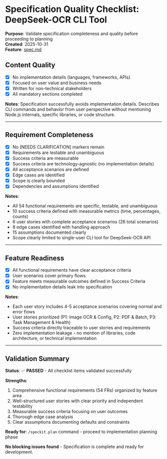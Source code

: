 # Specification Quality Checklist: DeepSeek-OCR CLI Tool

**Purpose**: Validate specification completeness and quality before proceeding to planning  
**Created**: 2025-10-31  
**Feature**: [spec.md](../spec.md)

## Content Quality

- [x] No implementation details (languages, frameworks, APIs)
- [x] Focused on user value and business needs
- [x] Written for non-technical stakeholders
- [x] All mandatory sections completed

**Notes**: Specification successfully avoids implementation details. Describes CLI commands and behavior from user perspective without mentioning Node.js internals, specific libraries, or code structure.

---

## Requirement Completeness

- [x] No [NEEDS CLARIFICATION] markers remain
- [x] Requirements are testable and unambiguous
- [x] Success criteria are measurable
- [x] Success criteria are technology-agnostic (no implementation details)
- [x] All acceptance scenarios are defined
- [x] Edge cases are identified
- [x] Scope is clearly bounded
- [x] Dependencies and assumptions identified

**Notes**: 
- All 54 functional requirements are specific, testable, and unambiguous
- 10 success criteria defined with measurable metrics (time, percentages, counts)
- 6 user stories with complete acceptance scenarios (26 total scenarios)
- 8 edge cases identified with handling approach
- 15 assumptions documented clearly
- Scope clearly limited to single-user CLI tool for DeepSeek-OCR API

---

## Feature Readiness

- [x] All functional requirements have clear acceptance criteria
- [x] User scenarios cover primary flows
- [x] Feature meets measurable outcomes defined in Success Criteria
- [x] No implementation details leak into specification

**Notes**:
- Each user story includes 4-5 acceptance scenarios covering normal and error flows
- User stories prioritized (P1: Image OCR & Config, P2: PDF & Batch, P3: Task Management & Health)
- Success criteria directly traceable to user stories and requirements
- Zero implementation leakage - no mention of libraries, code architecture, or technical implementation

---

## Validation Summary

**Status**: ✅ **PASSED** - All checklist items validated successfully

**Strengths**:
1. Comprehensive functional requirements (54 FRs) organized by feature area
2. Well-structured user stories with clear priority and independent testability
3. Measurable success criteria focusing on user outcomes
4. Thorough edge case analysis
5. Clear assumptions documenting defaults and constraints

**Ready for**: `/speckit.plan` command - proceed to implementation planning phase

**No blocking issues found** - Specification is complete and ready for development.
